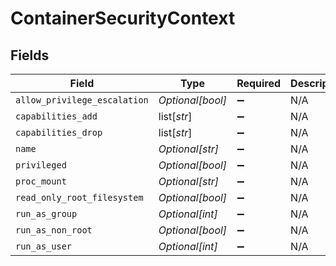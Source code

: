 # ContainerSecurityContext


## Fields

| Field                        | Type                         | Required                     | Description                  |
| ---------------------------- | ---------------------------- | ---------------------------- | ---------------------------- |
| `allow_privilege_escalation` | *Optional[bool]*             | :heavy_minus_sign:           | N/A                          |
| `capabilities_add`           | list[*str*]                  | :heavy_minus_sign:           | N/A                          |
| `capabilities_drop`          | list[*str*]                  | :heavy_minus_sign:           | N/A                          |
| `name`                       | *Optional[str]*              | :heavy_minus_sign:           | N/A                          |
| `privileged`                 | *Optional[bool]*             | :heavy_minus_sign:           | N/A                          |
| `proc_mount`                 | *Optional[str]*              | :heavy_minus_sign:           | N/A                          |
| `read_only_root_filesystem`  | *Optional[bool]*             | :heavy_minus_sign:           | N/A                          |
| `run_as_group`               | *Optional[int]*              | :heavy_minus_sign:           | N/A                          |
| `run_as_non_root`            | *Optional[bool]*             | :heavy_minus_sign:           | N/A                          |
| `run_as_user`                | *Optional[int]*              | :heavy_minus_sign:           | N/A                          |